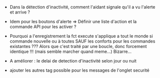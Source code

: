 * Dans la détection d'inactivité, comment l'aidant signale qu'il a vu l'alerte et arrive ?
* Idem pour les boutons d'alerte
=> Définir une liste d'action et la commande API pour les activer ?

* Pourquoi a l'enregistrement la fct execute s'applique a tout le monde si commande nouvelle ou à toutes SAUF les conforts pour les commandes existantes ??? Alors que c'est traité par une boucle, donc forcement identique !!! (mais semble marcher quand meme...) Bizarre...

* A améliorer : le delai de detection d'inactivité selon jour ou nuit

* ajouter les autres tag possible pour les messages de l'onglet securité
